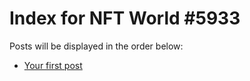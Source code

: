 # Index for NFT World #5933
Posts will be displayed in the order below:

- [Your first post](./001-first.md)

